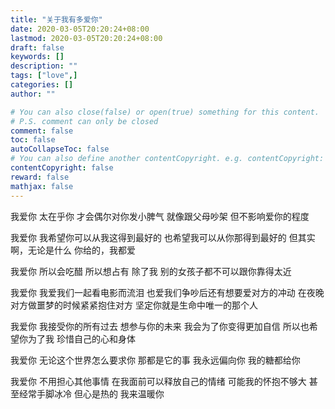 ```yaml
---
title: "关于我有多爱你"
date: 2020-03-05T20:20:24+08:00
lastmod: 2020-03-05T20:20:24+08:00
draft: false
keywords: []
description: ""
tags: ["love",]
categories: []
author: ""

# You can also close(false) or open(true) something for this content.
# P.S. comment can only be closed
comment: false
toc: false
autoCollapseToc: false
# You can also define another contentCopyright. e.g. contentCopyright: "This is another copyright."
contentCopyright: false
reward: false
mathjax: false
---
```


<!--more-->

我爱你
太在乎你
才会偶尔对你发小脾气
就像跟父母吵架
但不影响爱你的程度

我爱你
我希望你可以从我这得到最好的
也希望我可以从你那得到最好的
但其实啊，无论是什么
你给的，我都爱

我爱你
所以会吃醋
所以想占有
除了我
别的女孩子都不可以跟你靠得太近

我爱你
我爱我们一起看电影而流泪
也爱我们争吵后还有想要爱对方的冲动
在夜晚对方做噩梦的时候紧紧抱住对方
坚定你就是生命中唯一的那个人

我爱你
我接受你的所有过去
想参与你的未来
我会为了你变得更加自信
所以也希望你为了我
珍惜自己的心和身体

我爱你
无论这个世界怎么要求你
那都是它的事
我永远偏向你
我的糖都给你

我爱你
不用担心其他事情
在我面前可以释放自己的情绪
可能我的怀抱不够大
甚至经常手脚冰冷
但心是热的
我来温暖你

